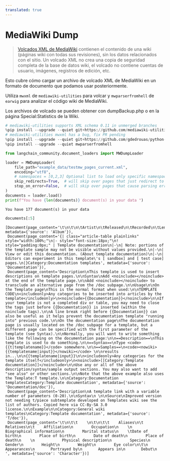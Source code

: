 ```yaml
---
translated: true
---
```


# MediaWiki Dump

>[Volcados XML de MediaWiki](https://www.mediawiki.org/wiki/Manual:Importing_XML_dumps) contienen el contenido de una wiki (páginas wiki con todas sus revisiones), sin los datos relacionados con el sitio. Un volcado XML no crea una copia de seguridad completa de la base de datos wiki, el volcado no contiene cuentas de usuario, imágenes, registros de edición, etc.

Esto cubre cómo cargar un archivo de volcado XML de MediaWiki en un formato de documento que podamos usar posteriormente.

Utiliza `mwxml` de `mediawiki-utilities` para volcar y `mwparserfromhell` de `earwig` para analizar el código wiki de MediaWiki.

Los archivos de volcado se pueden obtener con dumpBackup.php o en la página Special:Statistics de la Wiki.

```python
# mediawiki-utilities supports XML schema 0.11 in unmerged branches
%pip install --upgrade --quiet git+https://github.com/mediawiki-utilities/python-mwtypes@updates_schema_0.11
# mediawiki-utilities mwxml has a bug, fix PR pending
%pip install --upgrade --quiet git+https://github.com/gdedrouas/python-mwxml@xml_format_0.11
%pip install --upgrade --quiet mwparserfromhell
```

```python
from langchain_community.document_loaders import MWDumpLoader
```

```python
loader = MWDumpLoader(
    file_path="example_data/testmw_pages_current.xml",
    encoding="utf8",
    # namespaces = [0,2,3] Optional list to load only specific namespaces. Loads all namespaces by default.
    skip_redirects=True,  # will skip over pages that just redirect to other pages (or not if False)
    stop_on_error=False,  # will skip over pages that cause parsing errors (or not if False)
)
documents = loader.load()
print(f"You have {len(documents)} document(s) in your data ")
```

```output
You have 177 document(s) in your data
```

```python
documents[:5]
```

```output
[Document(page_content='\t\n\t\n\tArtist\n\tReleased\n\tRecorded\n\tLength\n\tLabel\n\tProducer', metadata={'source': 'Album'}),
 Document(page_content='{| class="article-table plainlinks" style="width:100%;"\n|- style="font-size:18px;"\n! style="padding:0px;" | Template documentation\n|-\n| Note: portions of the template sample may not be visible without values provided.\n|-\n| View or edit this documentation. (About template documentation)\n|-\n| Editors can experiment in this template\'s [ sandbox] and [ test case] pages.\n|}Category:Documentation templates', metadata={'source': 'Documentation'}),
 Document(page_content='Description\nThis template is used to insert descriptions on template pages.\n\nSyntax\nAdd <noinclude></noinclude> at the end of the template page.\n\nAdd <noinclude></noinclude> to transclude an alternative page from the /doc subpage.\n\nUsage\n\nOn the Template page\nThis is the normal format when used:\n\nTEMPLATE CODE\n<includeonly>Any categories to be inserted into articles by the template</includeonly>\n<noinclude>{{Documentation}}</noinclude>\n\nIf your template is not a completed div or table, you may need to close the tags just before {{Documentation}} is inserted (within the noinclude tags).\n\nA line break right before {{Documentation}} can also be useful as it helps prevent the documentation template "running into" previous code.\n\nOn the documentation page\nThe documentation page is usually located on the /doc subpage for a template, but a different page can be specified with the first parameter of the template (see Syntax).\n\nNormally, you will want to write something like the following on the documentation page:\n\n==Description==\nThis template is used to do something.\n\n==Syntax==\nType <code>{{t|templatename}}</code> somewhere.\n\n==Samples==\n<code><nowiki>{{templatename|input}}</nowiki></code> \n\nresults in...\n\n{{templatename|input}}\n\n<includeonly>Any categories for the template itself</includeonly>\n<noinclude>[[Category:Template documentation]]</noinclude>\n\nUse any or all of the above description/syntax/sample output sections. You may also want to add "see also" or other sections.\n\nNote that the above example also uses the Template:T template.\n\nCategory:Documentation templatesCategory:Template documentation', metadata={'source': 'Documentation/doc'}),
 Document(page_content='Description\nA template link with a variable number of parameters (0-20).\n\nSyntax\n \n\nSource\nImproved version not needing t/piece subtemplate developed on Templates wiki see the list of authors. Copied here via CC-By-SA 3.0 license.\n\nExample\n\nCategory:General wiki templates\nCategory:Template documentation', metadata={'source': 'T/doc'}),
 Document(page_content='\t\n\t\t    \n\t\n\t\t    Aliases\n\t    Relatives\n\t    Affiliation\n        Occupation\n    \n            Biographical information\n        Marital status\n    \tDate of birth\n        Place of birth\n        Date of death\n        Place of death\n    \n            Physical description\n        Species\n        Gender\n        Height\n        Weight\n        Eye color\n\t\n           Appearances\n       Portrayed by\n       Appears in\n       Debut\n    ', metadata={'source': 'Character'})]
```
